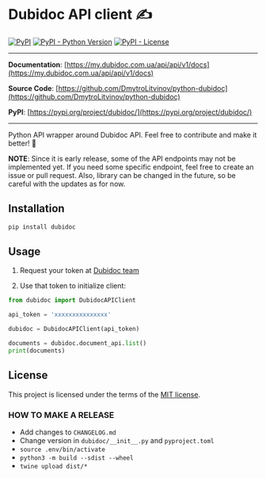 # Dubidoc API client ✍

[![PyPI](https://img.shields.io/pypi/v/dubidoc?style=flat-square)](https://pypi.python.org/pypi/dubidoc/)
[![PyPI - Python Version](https://img.shields.io/pypi/pyversions/dubidoc?style=flat-square)](https://pypi.python.org/pypi/dubidoc/)
[![PyPI - License](https://img.shields.io/pypi/l/dubidoc?style=flat-square)](https://pypi.python.org/pypi/dubidoc/)

---
**Documentation**: [https://my.dubidoc.com.ua/api/api/v1/docs](https://my.dubidoc.com.ua/api/api/v1/docs)

**Source Code**: [https://github.com/DmytroLitvinov/python-dubidoc](https://github.com/DmytroLitvinov/python-dubidoc)

**PyPI**: [https://pypi.org/project/dubidoc/](https://pypi.org/project/dubidoc/)

---

Python API wrapper around Dubidoc API. Feel free to contribute and make it better! 🚀

**NOTE**: Since it is early release, some of the API endpoints may not be implemented yet. If you need some specific endpoint, feel free to create an issue or pull request.
Also, library can be changed in the future, so be careful with the updates as for now.

## Installation

```sh
pip install dubidoc
```

## Usage

1) Request your token at [Dubidoc team](https://t.me/dmytro_dubilet/814)

2) Use that token to initialize client:

```python
from dubidoc import DubidocAPIClient

api_token = 'xxxxxxxxxxxxxxx'

dubidoc = DubidocAPIClient(api_token)

documents = dubidoc.document_api.list()
print(documents)
```

## License

This project is licensed under the terms of the [MIT license](https://github.com/DmytroLitvinov/python-dubidoc/blob/master/LICENSE).


### HOW TO MAKE A RELEASE

* Add changes to `CHANGELOG.md`
* Change version in `dubidoc/__init__.py` and `pyproject.toml`
* `source .env/bin/activate`
* `python3 -m build --sdist --wheel`
* `twine upload dist/*`

